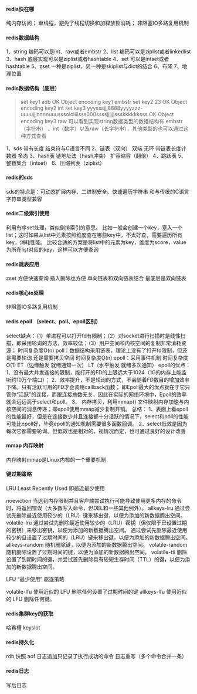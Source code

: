 #### redis快在哪

纯内存访问； 单线程，避免了线程切换和加释放锁消耗； 非阻塞IO多路复用机制

#### redis数据结构

1、string 编码可以是int、raw或者embstr 2、list 编码可以是ziplist或者linkedlist 3、hash 底层实现可以是ziplist或者hashtable 4、set
可以是intset或者hashtable 5、zset 一种是ziplist，另一种是skiplist与dict的结合 6、布隆 7、地理位置

#### redis数据结构（底层）

> set key1 adb OK
> Object encoding key1 embstr
> set key2 23 OK
> Object encoding key2 int
> set key3 yyysssjjj8888yyyyzzz-uuuujjjnnnnuuusssoioiiiisss000ssssjjjjjjssskkkkkksss OK
> Object encoding key3 raw 可以看到实现string数据类型的数据结构有 embstr（字符串） 、int（数字）以及raw（长字符串），其他类型的也可以通过这种方式查看

1、sds 带有长度 结束符与C语言不同 2、链表（双向） 双端 无环 带链表长度计数器 多态 3、hash表 链地址法（hash冲突） 扩容缩容（翻倍） 4、跳跃表 5、整数集合（intset） 6、压缩列表（ziplist）

#### redis的sds

sds的特点是：可动态扩展内存、二进制安全、快速遍历字符串 和与传统的C语言字符串类型兼容

#### redis二级索引使用

利用有序set处理，类似倒排索引的意思。 比如一般会创建一个key，塞入一个list；这时如果从list中元素按照维度查在哪些key中，不太好查，需要遍历所有key，消耗性能。
比较合适的方案是将list中的元素为key，维度为score，value为所在list对应的key，这样可以方便查询

#### redis跳表应用

zset 方便快速查询 插入删除也方便 单向链表和双向链表结合 最底层是双向链表

#### redis核心io处理

非阻塞IO多路复用机制

#### redis epoll （select、poll、epoll区别）

select缺点：（1）单进程可以打开fd有限制；（2）对socket进行扫描时是线性扫描，即采用轮询的方法，效率较低；（3）用户空间和内核空间的复制非常消耗资源； 时间复杂度O(n)
poll：数据结构采用链表，理论上没有了打开fd限制，但还是需要轮询 还是需要拷贝空间 时间复杂度O(n)
epoll：采用事件机制 时间复杂度O(1)   ET（边缘触发 就绪通知一次） LT（水平触发 就绪多次通知） epoll的优点： 1、没有最大并发连接的限制，能打开的FD的上限远大于1024（1G的内存上能监听约10万个端口）；
2、效率提升，不是轮询的方式，不会随着FD数目的增加效率下降。只有活跃可用的FD才会调用callback函数；
即Epoll最大的优点就在于它只管你“活跃”的连接，而跟连接总数无关，因此在实际的网络环境中，Epoll的效率就会远远高于select和poll。 3、 内存拷贝，利用mmap()
文件映射内存加速与内核空间的消息传递；即epoll使用mmap减少复制开销。 总结：
1、表面上看epoll的性能最好，但是在连接数少并且连接都十分活跃的情况下，select和poll的性能可能比epoll好，毕竟epoll的通知机制需要很多函数回调。
2、select低效是因为每次它都需要轮询。但低效也是相对的，视情况而定，也可通过良好的设计改善

#### mmap 内存映射

内存映射mmap是Linux内核的一个重要机制

#### 键过期策略

LRU Least Recently Used 即最近最少使用

noeviction 当达到内存限制并且客户端尝试执行可能导致使用更多内存的命令时，将返回错误（大多数写入命令，但DEL和一些其他例外）。 allkeys-lru
通过尝试先删除最近使用较少的（LRU）键来移出键，以便为添加的新数据腾出空间。 volatile-lru 通过尝试先删除最近使用较少的（LRU）密钥（但仅限于已设置过期的密钥）来移出密钥，以便为添加的新数据腾出空间。
通过尝试先删除最近使用较少的且设置了过期时间的（LRU）键来移出键，以便为添加的新数据腾出空间。 allkeys-random 随机删除键，以便为添加的新数据腾出空间。 volatile-random
随机删除设置了过期时间的键，以便为添加的新数据腾出空间。 volatile-ttl 删除设置了到期时间的键，并尝试首先删除具有较短生存时间（TTL）的键，以便为添加的新数据腾出空间。

LFU “最少使用” 驱逐策略

volatile-lfu 使用近似的 LFU 删除任何设置了过期时间的键 allkeys-lfu 使用近似的 LFU 删除任何键。

#### redis集群key的获取

哈希槽 keyslot

#### redis持久化

rdb 快照 aof 日志追加只记录了执行成功的命令 日志重写（多个命令合并一条）

#### redis日志

写后日志